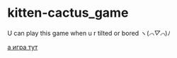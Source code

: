 # kitten-cactus_game
U can play this game when u r tilted or bored ヽ(*⌒▽⌒*)ﾉ

[а игра тут](https://annezi.github.io/kitten-cactus_game/)
